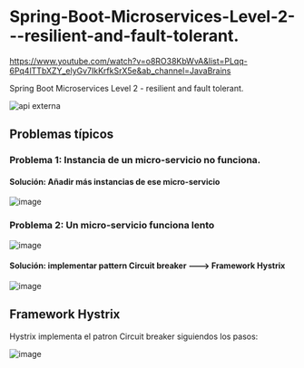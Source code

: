 # Spring-Boot-Microservices-Level-2---resilient-and-fault-tolerant.

https://www.youtube.com/watch?v=o8RO38KbWvA&list=PLqq-6Pq4lTTbXZY_elyGv7IkKrfkSrX5e&ab_channel=JavaBrains

Spring Boot Microservices Level 2 - resilient and fault tolerant.


![api externa](https://user-images.githubusercontent.com/52107919/187950397-c35f37fb-841f-4b0f-a723-8027d5ff59a9.png)

## Problemas típicos

### Problema 1: Instancia de un micro-servicio no funciona.

#### Solución: Añadir más instancias de ese micro-servicio

![image](https://user-images.githubusercontent.com/52107919/188092930-875184b7-2163-413a-ba56-cca16a1540bb.png)


### Problema 2: Un micro-servicio funciona lento

![image](https://user-images.githubusercontent.com/52107919/188094019-adfd21b8-0f58-4512-98fd-fdad0215685f.png)

#### Solución: implementar pattern Circuit breaker ---> Framework Hystrix

![image](https://user-images.githubusercontent.com/52107919/188104199-8c5dca76-7b72-4f86-bdba-8a18e4523aa8.png)



## Framework Hystrix

Hystrix implementa el patron Circuit breaker siguiendos los pasos:

![image](https://user-images.githubusercontent.com/52107919/188109253-9ebfcee7-e8a7-4486-a8c2-935ba74e0fb2.png)




